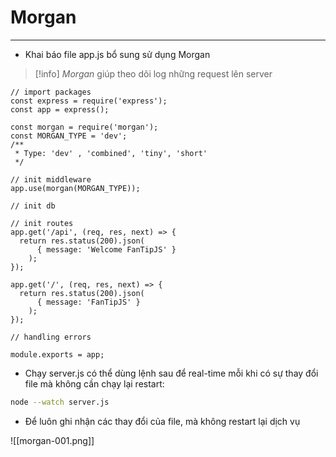 # Morgan
---
- Khai báo file app.js bổ sung sử dụng Morgan

> [!info] *Morgan* giúp theo dõi log những request lên server

```node
// import packages
const express = require('express');
const app = express();

const morgan = require('morgan');
const MORGAN_TYPE = 'dev';
/**
 * Type: 'dev' , 'combined', 'tiny', 'short'
 */

// init middleware
app.use(morgan(MORGAN_TYPE));

// init db

// init routes
app.get('/api', (req, res, next) => {
  return res.status(200).json( 
      { message: 'Welcome FanTipJS' }
    );
});

app.get('/', (req, res, next) => {
  return res.status(200).json( 
      { message: 'FanTipJS' }
    );
});

// handling errors

module.exports = app;
```

- Chạy server.js có thể dùng lệnh sau để real-time mỗi khi có sự thay đổi file mà không cần chạy lại restart:

```bash
node --watch server.js
```

- Để luôn ghi nhận các thay đổi của file, mà không restart lại dịch vụ

![[morgan-001.png]]
